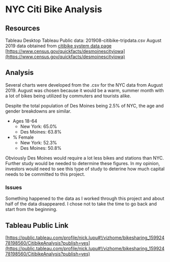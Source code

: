 # NYC Citi Bike Analysis

## Resources
Tableau Desktop
Tableau Public
data:  201908-citibike-tripdata.csv
    August 2019 data obtained from [citibike system data page](https://www.citibikenyc.com/system-data)
[https://www.census.gov/quickfacts/desmoinescityiowa](https://www.census.gov/quickfacts/desmoinescityiowa)

## Analysis
Several charts were developed from the .csv for the NYC data from August 2019.  August was chosen because it would be a warm, summer month with a lot of bikes being utilized by commuters and tourists alike.  

Despite the total population of Des Moines being 2.5% of NYC, the age and gender breakdowns are similar.  
* Ages 18-64
  * New York:  65.0%  
  * Des Moines:  63.8%
* % Female
  * New York: 52.3%  
  * Des Moines: 50.8%

Obviously Des Moines would require a lot less bikes and stations than NYC.  Further study would be needed to determine these figures.  In my opinion, investors would need to see this type of study to deterine how much capital needs to be committed to this project.  

### Issues
Something happened to the data as I worked through this project and about half of the data disappeared.  I chose not to take the time to go back and start from the beginning.  

## Tableau Public Link
[https://public.tableau.com/profile/nick.lupu#!/vizhome/bikesharing_15992478198560/CitibikeAnalysis?publish=yes](https://public.tableau.com/profile/nick.lupu#!/vizhome/bikesharing_15992478198560/CitibikeAnalysis?publish=yes)
